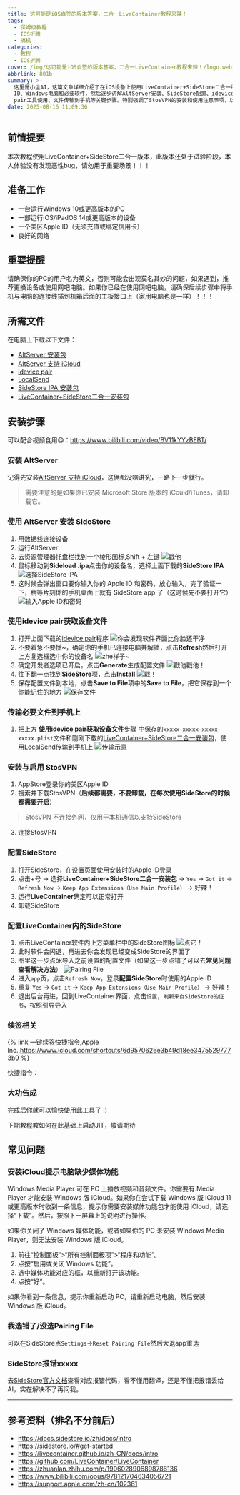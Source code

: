```yaml
---
title: 这可能是iOS自签的版本答案，二合一LiveContainer教程来辣！
tags:
  - 保姆级教程
  - IOS折腾
  - 搞机
categories:
  - 教程
  - IOS折腾
cover: /img/这可能是iOS自签的版本答案，二合一LiveContainer教程来辣！/logo.webp
abbrlink: 801b
summary: >-
  这里是小尘AI，这篇文章详细介绍了在iOS设备上使用LiveContainer+SideStore二合一版本进行自签的完整教程。文章从准备工作开始，包括需要的美区Apple
  ID、Windows电脑和必要软件，然后逐步讲解AltServer安装、SideStore配置、idevice
  pair工具使用、文件传输到手机等关键步骤。特别强调了StosVPN的安装和使用注意事项，以及如何解决常见的iCloud媒体功能缺失问题。教程还提供了详细的错误处理方法，并附上参考文档和视频链接，帮助用户顺利完成自签过程。最后作者预告了下一期关于JIT启动的教程内容。
date: 2025-08-16 11:09:36
---
```


## 前情提要

本次教程使用LiveContainer+SideStore二合一版本，此版本还处于试验阶段，本人体验没有发现恶性bug，请勿用于重要场景！！！

## 准备工作

- 一台运行Windows 10或更高版本的PC
- 一部运行iOS/iPadOS 14或更高版本的设备
- 一个美区Apple ID（无须充值或绑定信用卡）
- 良好的网络

## 重要提醒

请确保你的PC的用户名为英文，否则可能会出现莫名其妙的问题，如果遇到，推荐更换设备或使用网吧电脑。如果你已经在使用网吧电脑，请确保后续步骤中将手机与电脑的连接线插到机箱后面的主板接口上（家用电脑也是一样）！！！

## 所需文件

在电脑上下载以下文件：

- [AltServer 安装包](https://cdn.altstore.io/file/altstore/altinstaller.zip)
- [AltServer 支持 iCloud](https://updates.cdn-apple.com/2020/windows/001-39935-20200911-1A70AA56-F448-11EA-8CC0-99D41950005E/iCloudSetup.exe)
- [idevice pair](https://github.com/jkcoxson/idevice_pair/releases/latest/download/iDevicePair--windows-x86_64.exe)
- [LocalSend](https://localsend.org/zh-CN/download)
- [SideStore IPA 安装包](https://github.com/sidestore/sidestore/releases/latest/download/sidestore.ipa)
- [LiveContainer+SideStore二合一安装包](https://github.com/LiveContainer/LiveContainer/releases/latest/download/LiveContainer+SideStore.ipa)

## 安装步骤

可以配合视频食用😋：https://www.bilibili.com/video/BV11kYYzBEBT/

### 安装 AltServer

记得先安装[AltServer 支持 iCloud](https://updates.cdn-apple.com/2020/windows/001-39935-20200911-1A70AA56-F448-11EA-8CC0-99D41950005E/iCloudSetup.exe)，这俩都没啥讲究，一路下一步就行。

> 需要注意的是如果你已安装 Microsoft Store 版本的 iCould/iTunes，请卸载它。

### 使用 AltServer 安装 SideStore

1. 用数据线连接设备
2. 运行AltServer
3. 去资源管理器托盘栏找到一个棱形图标,Shift + 左键
![戳他](/img/这可能是iOS自签的版本答案，二合一LiveContainer教程来辣！/sideloadipa.png)
4. 鼠标移动到**Sideload .ipa**点击你的设备名，选择上面下载的**SideStore IPA**
![选择SideStore IPA](/img/这可能是iOS自签的版本答案，二合一LiveContainer教程来辣！/click-sidestore.png)
5. 这时候会弹出窗口要你输入你的 Apple ID 和密码，放心输入，完了验证一下，稍等片刻你的手机桌面上就有 SideStore app 了（这时候先不要打开它）
![输入Apple ID和密码](/img/这可能是iOS自签的版本答案，二合一LiveContainer教程来辣！/shuru-apid.png)



### 使用idevice pair获取设备文件

1. 打开上面下载的[idevice pair](https://github.com/jkcoxson/idevice_pair/releases/latest/download/iDevicePair--windows-x86_64.exe)程序
![你会发现软件界面比你脸还干净](/img/这可能是iOS自签的版本答案，二合一LiveContainer教程来辣！/whilt-idevicepair.png)
2. 不要着急不要慌\~，确定你的手机已连接电脑并解锁，点击**Refresh**然后打开上方复选框选中你的设备名
![zhe样子~](/img/这可能是iOS自签的版本答案，二合一LiveContainer教程来辣！/refresh.png)
3. 确定开发者选项已开启，点击**Generate**生成配置文件
![戳他戳他！](/img/这可能是iOS自签的版本答案，二合一LiveContainer教程来辣！/setok.png)
4. 往下翻一点找到**SideStore**项，点击**Install**
![戳！](/img/这可能是iOS自签的版本答案，二合一LiveContainer教程来辣！/sidestore-send-install.png)
5. 保存配置文件到本地，点击**Save to File**项中的**Save to File**，把它保存到一个你能记住的地方
![保存文件](/img/这可能是iOS自签的版本答案，二合一LiveContainer教程来辣！/save-to-file.png)

### 传输必要文件到手机上

1. 把上方 **使用idevice pair获取设备文件**步骤 中保存的``xxxxx-xxxxx-xxxxx-xxxxx.plist``文件和刚刚下载的[LiveContainer+SideStore二合一安装包](https://github.com/LiveContainer/LiveContainer/releases/latest/download/LiveContainer+SideStore.ipa)，使用[LocalSend](https://localsend.org/zh-CN/download)传输到手机上
![传输示意](/img/这可能是iOS自签的版本答案，二合一LiveContainer教程来辣！/localsend-send-file.png)

### 安装与启用 StosVPN

1. AppStore登录你的美区Apple ID
2. 搜索并下载StosVPN（**后续都需要，不要卸载，在每次使用SideStore的时候都需要开启**）
> StosVPN 不连接外网，仅用于本机通信以支持SideStore
3. 连接StosVPN

### 配置SideStore

1. 打开SideStore，在设置页面使用安装时的Apple ID登录
2. 点击+号 -> 选择**LiveContainer+SideStore二合一安装包** -> ``Yes`` -> ``Got it`` -> ``Refresh Now`` -> ``Keep App Extensions（Use Main Profile）`` -> 好辣！
3. 运行**LiveContainer**确定可以正常打开
4. 卸载SideStore

### 配置LiveContainer内的SideStore

1. 点击LiveContainer软件内上方菜单栏中的SideStore图标
![点它！](/img/这可能是iOS自签的版本答案，二合一LiveContainer教程来辣！/in-LiveContainer-go-SideStore.png)
2. 此时软件会闪退，再进去你会发现已经变成SideStore的界面了
3. 图里这一步点``OK``导入之前设置的配置文件（如果这一步点错了可以去**常见问题查看解决方法**）
![Pairing File](/img/这可能是iOS自签的版本答案，二合一LiveContainer教程来辣！/add-pairingile.png)
4. 进入``app``页，点击``Refresh Now``，登录**配置SideStore**时使用的Apple ID
5. 重复 ``Yes`` -> ``Got it`` -> ``Keep App Extensions（Use Main Profile）`` -> 好辣！
6. 退出后台再进，回到LiveContainer界面，点击``设置``，``刷新来自SideStore的证书``，按照引导导入

### 续签相关

{% link 一键续签快捷指令,Apple Inc.,https://www.icloud.com/shortcuts/6d9570626e3b49d18ee34755297773b9 %}

快捷指令：

### 大功告成

完成后你就可以愉快使用此工具了 :)

下期教程教如何在此基础上启动JIT，敬请期待

## 常见问题

### 安装iCloud提示电脑缺少媒体功能

Windows Media Player 可在 PC 上播放视频和音频文件。你需要有 Media Player 才能安装 Windows 版 iCloud。如果你在尝试下载 Windows 版 iCloud 11 或更高版本时收到一条信息，提示你需要安装媒体功能包才能使用 iCloud，请选择“下载”。然后，按照下一屏幕上的说明进行操作。

如果你关闭了 Windows 媒体功能，或者如果你的 PC 未安装 Windows Media Player，则无法安装 Windows 版 iCloud。

1. 前往“控制面板”>“所有控制面板项”>“程序和功能”。
2. 点按“启用或关闭 Windows 功能”。
3. 选中媒体功能对应的框，以重新打开该功能。
4. 点按“好”。

如果你看到一条信息，提示你重新启动 PC，请重新启动电脑，然后安装 Windows 版 iCloud。

### 我选错了/没选Pairing File

可以在SideStore点``Settings``->``Reset Pairing File``然后大退app重选

### SideStore报错xxxxx

去[SideStore官方文档](https://docs.sidestore.io/docs/troubleshooting/error-codes)查看对应报错代码，看不懂用翻译，还是不懂把报错丢给AI，实在解决不了再问我。






















---
## 参考资料（排名不分前后）
- https://docs.sidestore.io/zh/docs/intro
- https://sidestore.io/#get-started
- https://livecontainer.github.io/zh-CN/docs/intro
- https://github.com/LiveContainer/LiveContainer
- https://zhuanlan.zhihu.com/p/1906028906898786136
- https://www.bilibili.com/opus/978121704634056721
- https://support.apple.com/zh-cn/102361